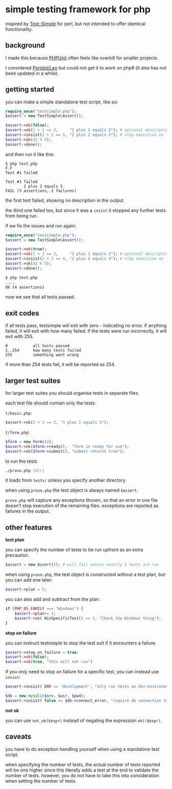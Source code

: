 # simple testing framework for php

inspired by  [Test::Simple](https://metacpan.org/pod/Test::Simple) for perl,
but not intended to offer identical functionality.

## background

I made this because [PHPUnit](https://phpunit.de/) often feels like overkill
for smaller projects.

I considered [Peridot/Leo](https://github.com/peridot-php/leo) but could not
get it to work on php8 (it also has not been updated in a while).

## getting started

you can make a simple standalone test script, like so:

```php
require_once("testsimple.php");
$assert = new TestSimple\Assert();

$assert->ok(false);
$assert->ok(1 + 1 == 2,     "1 plus 1 equals 2"); # optional description
$assert->insist(2 + 2 == 5, "2 plus 2 equals 5"); # stop execution on failure
$assert->ok(42 % 5);
$assert->done();
```

and then run it like this:
```
$ php test.php
F.F
Test #1 failed

Test #3 failed
        2 plus 2 equals 5
FAIL (3 assertions, 2 failures)
```

the first test failed, showing no description in the output.

the third one failed too, but since it was a `insist` it stopped any further
tests from being run.

if we fix the issues and run again:

```php
require_once("testsimple.php");
$assert = new TestSimple\Assert();

$assert->ok(true);
$assert->ok(1 + 1 == 2,     "1 plus 1 equals 2"); # optional description
$assert->insist(2 + 2 == 4, "2 plus 2 equals 4"); # stop execution on failure
$assert->ok(42 % 5);
$assert->done();
```

```sh
$ php test.php
....
OK (4 assertions)
```

now we see that all tests passed.

## exit codes

if all tests pass, testsimple will exit with zero - indicating no error. if anything failed, it will exit with how many failed. if the tests were run incorrectly, it will exit with 255.

```
0           all tests passed
1..254      how many tests failed
255         something went wrong
```

if more than 254 tests fail, it will be reported as 254.

## larger test suites

for larger test suites you should organise tests in separate files.

each test file should contain only the tests:

`t/basic.php`:
```php
$assert->ok(1 + 1 == 2, "1 plus 1 equals 2");
```

`t/form.php`:
```php
$form = new Form(42);
$assert->ok($form->ready(),  "form is ready for use");
$assert->ok($form->submit(), "submit returns true");
```

to run the tests

```sh
./prove.php [dir]
```

it loads from `tests/` unless you specify another directory.

when using `prove.php` the test object is always named `$assert`.

`prove.php` will capture any exceptions thrown, so that an error in one file
doesn't stop execution of the remaining files. exceptions are reported as
failures in the output.

## other features

**test plan**

you can specify the number of tests to be run upfront as an extra precaution.

```php
$assert = new Assert(5); # will fail unless exactly 5 tests are run
```

when using `prove.php`, the test object is constructed without a test plan, but
you can add one later:

```php
$assert->plan = 5;
```

you can also add and subtract from the plan:

```php
if (PHP_OS_FAMILY === "Windows") {
    $assert->plan+= 1;
    $assert->ok( WinSpecificTest() == 1, "Check the Windows thing");
}
```

**stop on failure**

you can instruct testsimple to stop the test suit if it encounters a failure.

```php
$assert->stop_on_failure = true;
$assert->ok(false);
$assert->ok(true, "this will not run")
```

if you only need to stop on failure for a specific test, you can instead use
`insist`:

```php
$assert->insist( ENV == 'development', "only run tests on dev-environment");

$db = new mysqli($srv, $usr, $pwd);
$assert->insist( false == $db->connect_error, "require db connection to proceed");
```

**not ok**

you can use `not_ok($expr)` instead of negating the expression `ok(!$expr)`.

## caveats

you have to do exception handling yourself when using a standalone test script.

when specifying the number of tests, the actual number of tests reported will be one higher since this literally adds a test at the end to validate the number of tests. however, you do not have to take this into consideration when setting the number of tests.


